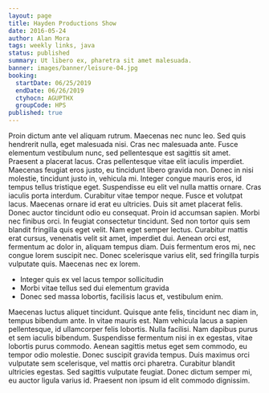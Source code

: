 ```yaml
---
layout: page
title: Hayden Productions Show
date: 2016-05-24
author: Alan Mora
tags: weekly links, java
status: published
summary: Ut libero ex, pharetra sit amet malesuada.
banner: images/banner/leisure-04.jpg
booking:
  startDate: 06/25/2019
  endDate: 06/26/2019
  ctyhocn: AGUPTHX
  groupCode: HPS
published: true
---
```

Proin dictum ante vel aliquam rutrum. Maecenas nec nunc leo. Sed quis hendrerit nulla, eget malesuada nisi. Cras nec malesuada ante. Fusce elementum vestibulum nunc, sed pellentesque est sagittis sit amet. Praesent a placerat lacus. Cras pellentesque vitae elit iaculis imperdiet. Maecenas feugiat eros justo, eu tincidunt libero gravida non. Donec in nisi molestie, tincidunt justo in, vehicula mi. Integer congue mauris eros, id tempus tellus tristique eget. Suspendisse eu elit vel nulla mattis ornare. Cras iaculis porta interdum. Curabitur vitae tempor neque. Fusce et volutpat lacus. Maecenas ornare id erat eu ultricies. Duis sit amet placerat felis.
Donec auctor tincidunt odio eu consequat. Proin id accumsan sapien. Morbi nec finibus orci. In feugiat consectetur tincidunt. Sed non tortor quis sem blandit fringilla quis eget velit. Nam eget semper lectus. Curabitur mattis erat cursus, venenatis velit sit amet, imperdiet dui. Aenean orci est, fermentum ac dolor in, aliquam tempus diam. Duis fermentum eros mi, nec congue lorem suscipit nec. Donec scelerisque varius elit, sed fringilla turpis vulputate quis. Maecenas nec ex lorem.

* Integer quis ex vel lacus tempor sollicitudin
* Morbi vitae tellus sed dui elementum gravida
* Donec sed massa lobortis, facilisis lacus et, vestibulum enim.

Maecenas luctus aliquet tincidunt. Quisque ante felis, tincidunt nec diam in, tempus bibendum ante. In vitae mauris est. Nam vehicula lacus a sapien pellentesque, id ullamcorper felis lobortis. Nulla facilisi. Nam dapibus purus et sem iaculis bibendum. Suspendisse fermentum nisi in ex egestas, vitae lobortis purus commodo.
Aenean sagittis metus eget sem commodo, eu tempor odio molestie. Donec suscipit gravida tempus. Duis maximus orci vulputate sem scelerisque, vel mattis orci pharetra. Curabitur blandit ultricies egestas. Sed sagittis vulputate feugiat. Donec dictum semper mi, eu auctor ligula varius id. Praesent non ipsum id elit commodo dignissim.
